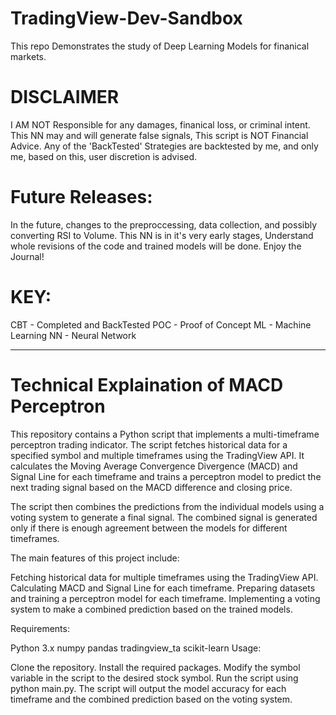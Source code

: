 # TradingView-Dev-Sandbox
This repo Demonstrates the study of Deep Learning Models for finanical markets.

# DISCLAIMER
I AM NOT Responsible for any damages, finanical loss, or criminal intent.
This NN may and will generate false signals, This script is NOT Financial Advice. Any of the 'BackTested' Strategies are backtested by me, and only me, based on this, user discretion is advised.

# Future Releases:
In the future, changes to the preproccessing, data collection, and possibly converting RSI to Volume. This NN is in it's very early stages, Understand whole revisions of the code and trained models will be done. Enjoy the Journal!


# KEY:
CBT - Completed and BackTested
POC - Proof of Concept
ML - Machine Learning
NN - Neural Network


-----------------------------------------------------------------------
# Technical Explaination of MACD Perceptron

This repository contains a Python script that implements a multi-timeframe perceptron trading indicator. The script fetches historical data for a specified symbol and multiple timeframes using the TradingView API. It calculates the Moving Average Convergence Divergence (MACD) and Signal Line for each timeframe and trains a perceptron model to predict the next trading signal based on the MACD difference and closing price.

The script then combines the predictions from the individual models using a voting system to generate a final signal. The combined signal is generated only if there is enough agreement between the models for different timeframes.

The main features of this project include:

Fetching historical data for multiple timeframes using the TradingView API.
Calculating MACD and Signal Line for each timeframe.
Preparing datasets and training a perceptron model for each timeframe.
Implementing a voting system to make a combined prediction based on the trained models.

Requirements:

Python 3.x
numpy
pandas
tradingview_ta
scikit-learn
Usage:

Clone the repository.
Install the required packages.
Modify the symbol variable in the script to the desired stock symbol.
Run the script using python main.py.
The script will output the model accuracy for each timeframe and the combined prediction based on the voting system.
